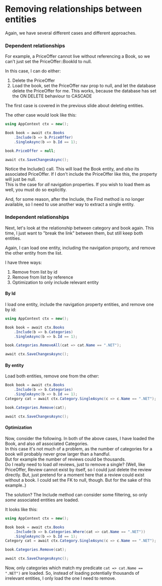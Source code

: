 # Removing relationships between entities

Again, we have several different cases and different approaches.

### Dependent relationships
For example, a PriceOffer cannot live without referencing a Book, so we can't just set the PriceOffer::BookId to null.

In this case, I can do either:
1) Delete the PriceOffer
2) Load the book, set the PriceOffer nav prop to null, and let the database delete the PriceOffer for me.
   This works, because the database has set the ON DELETE behaviour to CASCADE

The first case is covered in the previous slide about deleting entities.

The other case would look like this:

```csharp
using AppContext ctx = new();

Book book = await ctx.Books
    .Include(b => b.PriceOffer)
    .SingleAsync(b => b.Id == 1);

book.PriceOffer = null;

await ctx.SaveChangesAsync();
```

Notice the Include() call. This will load the Book entity, and _also_ its associated PriceOffer.
If I don't include the PriceOffer like this, the property will just be null.\
This is the case for _all_ navigation properties.
If you wish to load them as well, you must do so explicitly.

And, for some reason, after the Include, the Find method is no longer available,
so I need to use another way to extract a single entity.

### Independent relationships
Next, let's look at the relationship between category and book again.
This time, I just want to "break the link" between them, but still keep both entities.

Again, I can load one entity, including the navigation proporty, and remove the other entity from the list.

I have three ways:
1) Remove from list by id
2) Remove from list by reference
3) Optimization to only include relevant entity

#### By Id
I load one entity, include the navigation property entities, and remove one by id:

```csharp
using AppContext ctx = new();

Book book = await ctx.Books
    .Include(b => b.Categories)
    .SingleAsync(b => b.Id == 1);

book.Categories.RemoveAll(cat => cat.Name == ".NET");

await ctx.SaveChangesAsync();
```

#### By entity
Load both entities, remove one from the other:

```csharp
Book book = await ctx.Books
    .Include(b => b.Categories)
    .SingleAsync(b => b.Id == 1);
Category cat = await ctx.Category.SingleAsync(c => c.Name == ".NET");

book.Categories.Remove(cat);

await ctx.SaveChangesAsync();
```

#### Optimization
Now, consider the following. In both of the above cases, I have loaded the Book, and also _all_ associated Categories.\
In this case it's not much of a problem, as the number of categories for a book will probably never grow larger than a handful.\
But for example the number of reviews could be thousands.\
Do I really need to load _all_ reviews, just to remove a single?
(Well, like PriceOffer, Review cannot exist by itself, so I could just delete the review directly.
But, just pretend for a moment here that a review could exist without a book. I could set the FK to null, though.
But for the sake of this example..)

The solution? The Include method can consider some filtering, so only _some_ associated entities are loaded.

It looks like this:

```csharp
using AppContext ctx = new();

Book book = await ctx.Books
    .Include(b => b.Categories.Where(cat => cat.Name == ".NET"))
    .SingleAsync(b => b.Id == 1);
Category cat = await ctx.Category.SingleAsync(c => c.Name == ".NET");

book.Categories.Remove(cat);

await ctx.SaveChangesAsync();
```

Now, only categories which match my predicate `cat => cat.Name == ".NET")` are loaded.
So, instead of loading potentially thousands of irrelevant entities, I only load the one I need to remove.
